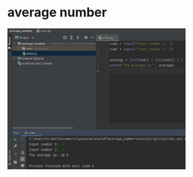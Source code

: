 # average number

<img src="https://raw.githubusercontent.com/YazeedAlKhalaf/grade_12_ict_projects/main/average_number/average_number_readme_image.png" width="400px" />